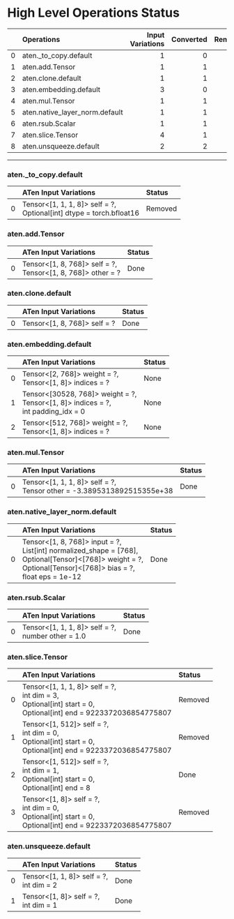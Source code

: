 # High Level Operations Status
|    | Operations                     |   Input Variations |   Converted |   Removed |   Fallback | Completed   |   Generality Score |
|---:|:-------------------------------|-------------------:|------------:|----------:|-----------:|:------------|-------------------:|
|  0 | aten._to_copy.default          |                  1 |           0 |         1 |          0 | ✅          |                  1 |
|  1 | aten.add.Tensor                |                  1 |           1 |         0 |          0 | ✅          |                  1 |
|  2 | aten.clone.default             |                  1 |           1 |         0 |          0 | ✅          |                  1 |
|  3 | aten.embedding.default         |                  3 |           0 |         0 |          0 | ✘           |                  0 |
|  4 | aten.mul.Tensor                |                  1 |           1 |         0 |          0 | ✅          |                  1 |
|  5 | aten.native_layer_norm.default |                  1 |           1 |         0 |          0 | ✅          |                  1 |
|  6 | aten.rsub.Scalar               |                  1 |           1 |         0 |          0 | ✅          |                  1 |
|  7 | aten.slice.Tensor              |                  4 |           1 |         3 |          0 | ✅          |                  1 |
|  8 | aten.unsqueeze.default         |                  2 |           2 |         0 |          0 | ✅          |                  1 |
***
### aten._to_copy.default
|    | ATen Input Variations                                                  | Status   |
|---:|:-----------------------------------------------------------------------|:---------|
|  0 | Tensor<[1, 1, 1, 8]> self = ?,<br>Optional[int] dtype = torch.bfloat16 | Removed  |
### aten.add.Tensor
|    | ATen Input Variations                                          | Status   |
|---:|:---------------------------------------------------------------|:---------|
|  0 | Tensor<[1, 8, 768]> self = ?,<br>Tensor<[1, 8, 768]> other = ? | Done     |
### aten.clone.default
|    | ATen Input Variations        | Status   |
|---:|:-----------------------------|:---------|
|  0 | Tensor<[1, 8, 768]> self = ? | Done     |
### aten.embedding.default
|    | ATen Input Variations                                                                  | Status   |
|---:|:---------------------------------------------------------------------------------------|:---------|
|  0 | Tensor<[2, 768]> weight = ?,<br>Tensor<[1, 8]> indices = ?                             | None     |
|  1 | Tensor<[30528, 768]> weight = ?,<br>Tensor<[1, 8]> indices = ?,<br>int padding_idx = 0 | None     |
|  2 | Tensor<[512, 768]> weight = ?,<br>Tensor<[1, 8]> indices = ?                           | None     |
### aten.mul.Tensor
|    | ATen Input Variations                                                    | Status   |
|---:|:-------------------------------------------------------------------------|:---------|
|  0 | Tensor<[1, 1, 1, 8]> self = ?,<br>Tensor other = -3.3895313892515355e+38 | Done     |
### aten.native_layer_norm.default
|    | ATen Input Variations                                                                                                                                                  | Status   |
|---:|:-----------------------------------------------------------------------------------------------------------------------------------------------------------------------|:---------|
|  0 | Tensor<[1, 8, 768]> input = ?,<br>List[int] normalized_shape = [768],<br>Optional[Tensor]<[768]> weight = ?,<br>Optional[Tensor]<[768]> bias = ?,<br>float eps = 1e-12 | Done     |
### aten.rsub.Scalar
|    | ATen Input Variations                                | Status   |
|---:|:-----------------------------------------------------|:---------|
|  0 | Tensor<[1, 1, 1, 8]> self = ?,<br>number other = 1.0 | Done     |
### aten.slice.Tensor
|    | ATen Input Variations                                                                                                 | Status   |
|---:|:----------------------------------------------------------------------------------------------------------------------|:---------|
|  0 | Tensor<[1, 1, 1, 8]> self = ?,<br>int dim = 3,<br>Optional[int] start = 0,<br>Optional[int] end = 9223372036854775807 | Removed  |
|  1 | Tensor<[1, 512]> self = ?,<br>int dim = 0,<br>Optional[int] start = 0,<br>Optional[int] end = 9223372036854775807     | Removed  |
|  2 | Tensor<[1, 512]> self = ?,<br>int dim = 1,<br>Optional[int] start = 0,<br>Optional[int] end = 8                       | Done     |
|  3 | Tensor<[1, 8]> self = ?,<br>int dim = 0,<br>Optional[int] start = 0,<br>Optional[int] end = 9223372036854775807       | Removed  |
### aten.unsqueeze.default
|    | ATen Input Variations                      | Status   |
|---:|:-------------------------------------------|:---------|
|  0 | Tensor<[1, 1, 8]> self = ?,<br>int dim = 2 | Done     |
|  1 | Tensor<[1, 8]> self = ?,<br>int dim = 1    | Done     |

